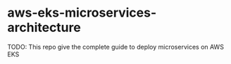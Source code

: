 # aws-eks-microservices-architecture
TODO: This repo give the complete guide to deploy microservices on AWS EKS 
